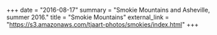 +++
date = "2016-08-17"
summary = "Smokie Mountains and Asheville, summer 2016."
title = "Smokie Mountains"
external_link = "https://s3.amazonaws.com/tjaart-photos/smokies/index.html"
+++

